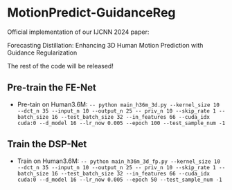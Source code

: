 # MotionPredict-GuidanceReg
Official implementation of our IJCNN 2024 paper:

Forecasting Distillation: Enhancing 3D Human Motion Prediction with Guidance Regularization

The rest of the code will be released!

## Pre-train the FE-Net
- Pre-tain on Human3.6M:
`-- python main_h36m_3d.py --kernel_size 10 --dct_n 35 --input_n 10 --output_n 25 -- priv_n 10 --skip_rate 1 --batch_size 16 --test_batch_size 32 --in_features 66 --cuda_idx cuda:0 --d_model 16 --lr_now 0.005 --epoch 100 --test_sample_num -1`

## Train the DSP-Net
- Train on Human3.6M:
`-- python main_h36m_3d_fp.py --kernel_size 10 --dct_n 35 --input_n 10 --output_n 25 -- priv_n 10 --skip_rate 1 --batch_size 16 --test_batch_size 32 --in_features 66 --cuda_idx cuda:0 --d_model 16 --lr_now 0.005 --epoch 50 --test_sample_num -1`

